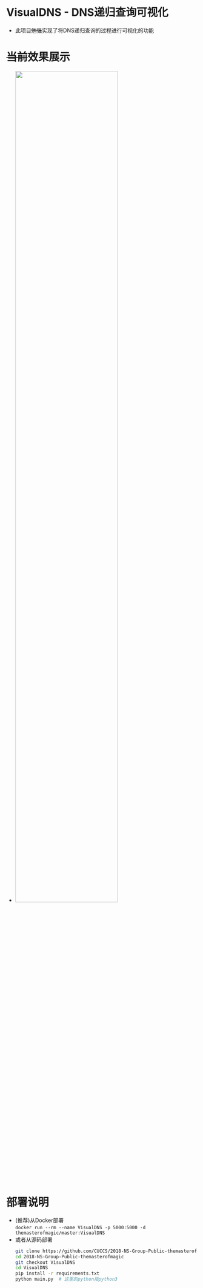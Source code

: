 # VisualDNS - DNS递归查询可视化

- 此项目~~勉强~~实现了将DNS递归查询的过程进行可视化的功能

# ~~当前~~效果展示
- <img src=images/sample.gif width=75%>

# 部署说明
- (推荐)从Docker部署  
	`docker run --rm --name VisualDNS -p 5000:5000 -d themasterofmagic/master:VisualDNS`
- 或者从源码部署  
	```bash
	git clone https://github.com/CUCCS/2018-NS-Group-Public-themasterofmagic.git
	cd 2018-NS-Group-Public-themasterofmagic
	git checkout VisualDNS
	cd VisualDNS
	pip install -r requirements.txt
	python main.py  # 这里的python指python3
	```

